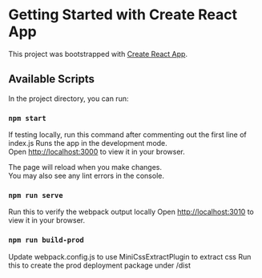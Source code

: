 # Getting Started with Create React App

This project was bootstrapped with [Create React App](https://github.com/facebook/create-react-app).

## Available Scripts

In the project directory, you can run:

### `npm start`

If testing locally, run this command after commenting out the first line of index.js
Runs the app in the development mode.\
Open [http://localhost:3000](http://localhost:3000) to view it in your browser.

The page will reload when you make changes.\
You may also see any lint errors in the console.

### `npm run serve`

Run this to verify the webpack output locally
Open [http://localhost:3010](http://localhost:3010) to view it in your browser.


### `npm run build-prod`

Update webpack.config.js to use MiniCssExtractPlugin to extract css 
Run this to create the prod deployment package under /dist